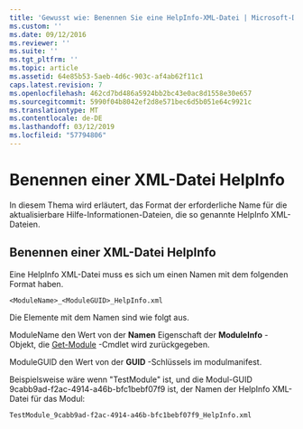 ```yaml
---
title: 'Gewusst wie: Benennen Sie eine HelpInfo-XML-Datei | Microsoft-Dokumentation'
ms.custom: ''
ms.date: 09/12/2016
ms.reviewer: ''
ms.suite: ''
ms.tgt_pltfrm: ''
ms.topic: article
ms.assetid: 64e85b53-5aeb-4d6c-903c-af4ab62f11c1
caps.latest.revision: 7
ms.openlocfilehash: 462cd7bd486a5924bb2bc43e0ac8d1558e30e657
ms.sourcegitcommit: 5990f04b8042ef2d8e571bec6d5b051e64c9921c
ms.translationtype: MT
ms.contentlocale: de-DE
ms.lasthandoff: 03/12/2019
ms.locfileid: "57794806"
---
```

# <a name="how-to-name-a-helpinfo-xml-file"></a>Benennen einer XML-Datei HelpInfo

In diesem Thema wird erläutert, das Format der erforderliche Name für die aktualisierbare Hilfe-Informationen-Dateien, die so genannte HelpInfo XML-Dateien.

## <a name="how-to-name-a-helpinfo-xml-file"></a>Benennen einer XML-Datei HelpInfo

Eine HelpInfo XML-Datei muss es sich um einen Namen mit dem folgenden Format haben.

`<ModuleName>_<ModuleGUID>_HelpInfo.xml`

Die Elemente mit dem Namen sind wie folgt aus.

ModuleName den Wert von der **Namen** Eigenschaft der **ModuleInfo** -Objekt, die [Get-Module](/powershell/module/Microsoft.PowerShell.Core/Get-Module) -Cmdlet wird zurückgegeben.

ModuleGUID den Wert von der **GUID** -Schlüssels im modulmanifest.

Beispielsweise wäre wenn "TestModule" ist, und die Modul-GUID 9cabb9ad-f2ac-4914-a46b-bfc1bebf07f9 ist, der Namen der HelpInfo XML-Datei für das Modul:

`TestModule_9cabb9ad-f2ac-4914-a46b-bfc1bebf07f9_HelpInfo.xml`
